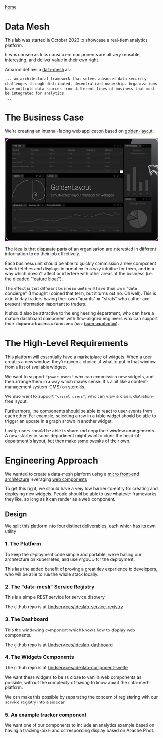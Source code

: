 [home](../README.md)

# Data Mesh

This lab was started in October 2023 to showcase a real-tiem analytics platform.

It was chosen as it its constituent components are all very reusable, interesting, and deliver value in their own right.

Amazon defines a [data-mesh](https://aws.amazon.com/what-is/data-mesh/) as:

```
... an architectural framework that solves advanced data security challenges through distributed, decentralized ownership. Organizations have multiple data sources from different lines of business that must be integrated for analytics.
...
```

# The Business Case

We're creating an internal-facing web application based on [golden-layout](https://golden-layout.com/):

![Windowwing](image.png)

The idea is that disparate parts of an organisation are interested in different information to do their job effectively.

Each business unit should be able to quickly commission a new component which fetches and displays information in a way intuitive for them, and in a way which doesn't affect or interfere with other areas of the business (i.e. the dreaded "feature bloat").

The effect is that different business units will have their own "data concierge" (I thought I coined that term, but it turns out no. Oh well). This is akin to day traders having their own "quants" or "strats" who gather and present information important to traders.

It should also be attractive to the engineering department, who can have a mature dashboard component with flow-aligned engineers who can support their disparate business functions (see [team topologies](https://teamtopologies.com/)).

# The High-Level Requirements

This platform will essentially have a marketplace of widgets. When a user creates a new window, they're given a choice of what to put in that window from a list of available widgets.

We want to support `"power users"` who can commission new widgets, and then arrange them in a way which makes sense. It's a bit like a content-management system (CMS) on steroids.

We also want to support `"casual users"`, who can view a clean, distration-free layout.

Furthermore, the components should be able to react to user events from each other. For example, selecting a row in a table widget should be able to trigger an update in a graph shown in another widget.

Lastly, users should be able to share and copy their window arrangements. A new-starter in some department might want to clone the head-of-department's layout, but then make some tweaks of their own.


# Engineering Approach

We wanted to create a data-mesh platform using a [micro front-end architecture](https://micro-frontends.org/) leveraging [web components](https://developer.mozilla.org/en-US/docs/Web/API/Web_components)

To get this right, we should have a very low barrier-to-entry for creating and deploying new widgets. People should be able to use whatever frameworks they like, so long as it can render as a web component.

## Design

We split this platform into four distinct deliverables, each which has its own utility

### 1. The Platform

To keep the deployment code simple and portable, we're basing our architecture on kubernetes, and use ArgoCD for the deployment.

This has the added benefit of proving a great dev experience to developers, who will be able to run the whole stack locally.

### 2. The "data-mesh" Service Registry

This is a simple REST service for service disovery

The github repo is at [kindservices/idealab-service-registry](https://github.com/kindservices/idealab-service-registry)


### 3. The Dashboard

This the windowing component which knows how to display web components.

The github repo is at [kindservices/idealab-dashboard](https://github.com/kindservices/idealab-dashboard)


### 4. The Widgets Components

The github repo is at [kindservices/idealab-component-svelte](https://github.com/kindservices/idealab-component-svelte)


We want these widgets to be as close to vanilla web components as possible, without the complexity of having to know about the data-mesh platform.

We can make this possible by separating the concern of registering with our service registry into a [sidecar](https://kubernetes.io/blog/2023/08/25/native-sidecar-containers/).


### 5. An example tracker component

We want one of our components to include an analytics example based on having a tracking-pixel and corresponding display based on Apache Pinot.